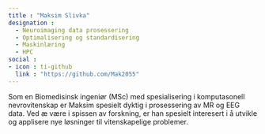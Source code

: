 ```yaml
---
title : "Maksim Slivka"
designation : 
  - Neuroimaging data prosessering
  - Optimalisering og standardisering
  - Maskinlæring
  - HPC
social :  
- icon : ti-github 
  link : "https://github.com/Mak2055"
---
```


Som en Biomedisinsk ingeniør (MSc) med spesialisering i komputasonell nevrovitenskap er Maksim spesielt dyktig i prosessering av MR og EEG data. Ved æ være i spissen av forskning, er han spesielt interesert i å utvikle og applisere nye løsninger til vitenskapelige problemer.
